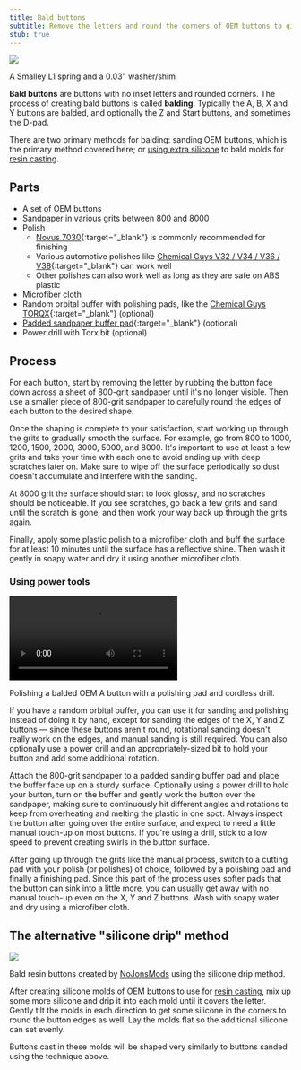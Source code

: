 ```yaml
---
title: Bald buttons
subtitle: Remove the letters and round the corners of OEM buttons to give them a smoother profile.
stub: true
---
```


<aside class="no-offset">
  <a href="/static/compendium/bald-buttons.jpg">
    <img src="/static/compendium/bald-buttons-thumb.jpg">
  </a>
  <p>A Smalley L1 spring and a 0.03" washer/shim</p>
</aside>

**Bald buttons** are buttons with no inset letters and rounded corners. The process of creating bald buttons is called **balding**. Typically the A, B, X and Y buttons are balded, and optionally the Z and Start buttons, and sometimes the D-pad.

There are two primary methods for balding: sanding OEM buttons, which is the primary method covered here; or [using extra silicone](#the-alternative-silicone-drip-method) to bald molds for [resin casting](/compendium/buttons/mods/resin).

## Parts

- A set of OEM buttons
- Sandpaper in various grits between 800 and 8000
- Polish
  - [Novus 7030](https://www.amazon.com/gp/product/B000RT6RUG){:target="\_blank"} is commonly recommended for finishing
  - Various automotive polishes like [Chemical Guys V32 / V34 / V36 / V38](https://www.chemicalguys.com/products/v-line-polish-compound-kit-for-light-to-heavy-swirls-scratches){:target="\_blank"} can work well
  - Other polishes can also work well as long as they are safe on ABS plastic
- Microfiber cloth
- Random orbital buffer with polishing pads, like the [Chemical Guys TORQX](https://www.chemicalguys.com/products/torqx-random-orbital-polisher-kit){:target="\_blank"} (optional)
- [Padded sandpaper buffer pad](https://www.amazon.com/gp/product/B0922ZPQB5){:target="\_blank"} (optional)
- Power drill with Torx bit (optional)

## Process

For each button, start by removing the letter by rubbing the button face down across a sheet of 800-grit sandpaper until it's no longer visible. Then use a smaller piece of 800-grit sandpaper to carefully round the edges of each button to the desired shape.

Once the shaping is complete to your satisfaction, start working up through the grits to gradually smooth the surface. For example, go from 800 to 1000, 1200, 1500, 2000, 3000, 5000, and 8000. It's important to use at least a few grits and take your time with each one to avoid ending up with deep scratches later on. Make sure to wipe off the surface periodically so dust doesn't accumulate and interfere with the sanding.

At 8000 grit the surface should start to look glossy, and no scratches should be noticeable. If you see scratches, go back a few grits and sand until the scratch is gone, and then work your way back up through the grits again.

Finally, apply some plastic polish to a microfiber cloth and buff the surface for at least 10 minutes until the surface has a reflective shine. Then wash it gently in soapy water and dry it using another microfiber cloth.

### Using power tools

<aside>
  <a href="/static/compendium/polishing.mp4">
    <video autoplay loop>
      <source src="/static/compendium/polishing.mp4" />
    </video>
  </a>
  <p>Polishing a balded OEM A button with a polishing pad and cordless drill.</p>
</aside>

If you have a random orbital buffer, you can use it for sanding and polishing instead of doing it by hand, except for sanding the edges of the X, Y and Z buttons — since these buttons aren't round, rotational sanding doesn't really work on the edges, and manual sanding is still required. You can also optionally use a power drill and an appropriately-sized bit to hold your button and add some additional rotation.

Attach the 800-grit sandpaper to a padded sanding buffer pad and place the buffer face up on a sturdy surface. Optionally using a power drill to hold your button, turn on the buffer and gently work the button over the sandpaper, making sure to continuously hit different angles and rotations to keep from overheating and melting the plastic in one spot. Always inspect the button after going over the entire surface, and expect to need a little manual touch-up on most buttons. If you're using a drill, stick to a low speed to prevent creating swirls in the button surface.

After going up through the grits like the manual process, switch to a cutting pad with your polish (or polishes) of choice, followed by a polishing pad and finally a finishing pad. Since this part of the process uses softer pads that the button can sink into a little more, you can usually get away with no manual touch-up even on the X, Y and Z buttons. Wash with soapy water and dry using a microfiber cloth.

## The alternative "silicone drip" method

<aside>
  <a href="/static/compendium/bald-resin-buttons.jpg">
    <img src="/static/compendium/bald-resin-buttons-thumb.jpg">
  </a>
  <p>Bald resin buttons created by <a href="/modders/nojonsmods" target="_blank">NoJonsMods</a> using the silicone drip method.</p>
</aside>

After creating silicone molds of OEM buttons to use for [resin casting](/compendium/buttons/mods/resin), mix up some more silicone and drip it into each mold until it covers the letter. Gently tilt the molds in each direction to get some silicone in the corners to round the button edges as well. Lay the molds flat so the additional silicone can set evenly.

Buttons cast in these molds will be shaped very similarly to buttons sanded using the technique above.
